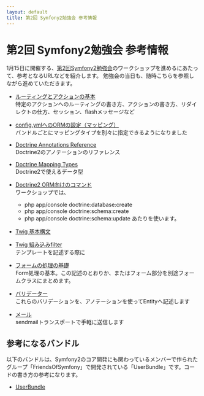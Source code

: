 ```yaml
---
layout: default
title: 第2回 Symfony2勉強会 参考情報
---
```


第2回 Symfony2勉強会 参考情報
=============================

1月15日に開催する、[第2回Symfony2勉強会](http://atnd.org/events/10869)のワークショップを進めるにあたって、参考となるURLなどを紹介します。
勉強会の当日も、随時こちらを参照しながら進めていただきます。

  - [ルーティングとアクションの基本](http://docs.symfony-reloaded.org/master/quick_tour/the_controller.html)<br />
    特定のアクションへのルーティングの書き方、アクションの書き方、リダイレクトの仕方、セッション、flashメッセージなど

  - [config.ymlへのORMの設定（マッピング）](http://docs.symfony-reloaded.org/master/guides/doctrine/orm/configuration.html#mapping-configuration)<br />
    バンドルごとにマッピングタイプを別々に指定できるようになりました

  - [Doctrine Annotations Reference](http://www.doctrine-project.org/docs/orm/2.0/en/reference/annotations-reference.html)<br />
    Doctrine2のアノテーションのリファレンス

  - [Doctrine Mapping Types](http://www.doctrine-project.org/docs/orm/2.0/en/reference/basic-mapping.html#doctrine-mapping-types)<br />
    Doctrine2で使えるデータ型

  - [Doctrine2 ORM向けのコマンド](http://docs.symfony-reloaded.org/master/guides/doctrine/orm/console.html)<br />
    ワークショップでは、
    - php app/console doctrine:database:create
    - php app/console doctrine:schema:create
    - php app/console doctrine:schema:update
    あたりを使います。

  - [Twig 基本構文](http://www.twig-project.org/doc/templates.html#variables)
  - [Twig 組み込みfilter](http://www.twig-project.org/doc/templates.html#list-of-built-in-filters)<br />
    テンプレートを記述する際に

  - [フォームの処理の基礎](http://docs.symfony-reloaded.org/master/guides/forms/overview.html)<br />
    Form処理の基本。この記述のとおりか、またはフォーム部分を別途フォームクラスにまとめます。

  - [バリデーター](http://docs.symfony-reloaded.org/master/guides/validator/constraints.html)<br />
    これらのバリデーションを、アノテーションを使ってEntityへ記述します

  - [メール](http://docs.symfony-reloaded.org/master/guides/emails.html)<br />
    sendmailトランスポートで手軽に送信します


参考になるバンドル
------------------

以下のバンドルは、Symfony2のコア開発にも関わっているメンバーで作られたグループ「FriendsOfSymfony」で開発されている「UserBundle」です。コードの書き方の参考になります。

  - [UserBundle](https://github.com/FriendsOfSymfony/UserBundle)


